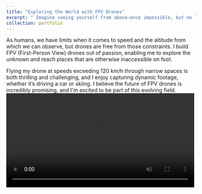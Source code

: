 ```yaml
---
title: "Exploring the World with FPV Drones"
excerpt: " Imagine seeing yourself from above—once impossible, but no longer. I build First Person View (FPV) drones to provide a fresh perspective, exploring new heights and angles."
collection: portfolio
---
```


As humans, we have limits when it comes to speed and the altitude from which we can observe, but drones are free from those constraints. I build FPV (First-Person View) drones out of passion, enabling me to explore the unknown and reach places that are otherwise inaccessible on foot.

Flying my drone at speeds exceeding 120 km/h through narrow spaces is both thrilling and challenging, and I enjoy capturing dynamic footage, whether it’s driving a car or skiing. I believe the future of FPV drones is incredibly promising, and I'm excited to be part of this evolving field.
<br/>
<video width="500" controls>
    <source src="/images/fpv.mp4" type="video/mp4">
    Your browser does not support the video tag.
</video>
